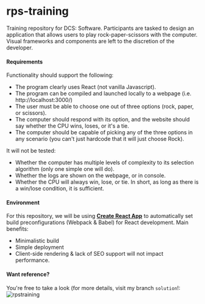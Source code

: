# rps-training

Training repository for DCS: Software.
Participants are tasked to design an application that allows users to play rock-paper-scissors with the computer.
Visual frameworks and components are left to the discretion of the developer.

#### Requirements

Functionality should support the following:

- The program clearly uses React (not vanilla Javascript).
- The program can be compiled and launched locally to a webpage (i.e. http://localhost:3000/)
- The user must be able to choose one out of three options (rock, paper, or scissors).
- The computer should respond with its option, and the website should say whether the CPU wins, loses, or it's a tie.
- The computer should be capable of picking any of the three options in any scenario (you can't just hardcode that it will just choose Rock).

It will not be tested:

- Whether the computer has multiple levels of complexity to its selection algorithm (only one simple one will do).
- Whether the logs are shown on the webpage, or in console.
- Whether the CPU will always win, lose, or tie. In short, as long as there is a win/lose condition, it is sufficient.

#### Environment

For this repository, we will be using **[Create React App](https://github.com/facebook/create-react-app)** to automatically set build preconfigurations (Webpack & Babel) for React development.
Main benefits:

- Minimalistic build
- Simple deployment
- Client-side rendering & lack of SEO support will not impact performance.

#### Want reference?
You're free to take a look (for more details, visit my branch `solution`!:
![rpstraining](https://user-images.githubusercontent.com/44306479/137623449-1f9ebfd7-42ca-4a9a-b58d-039ba7835889.gif)

